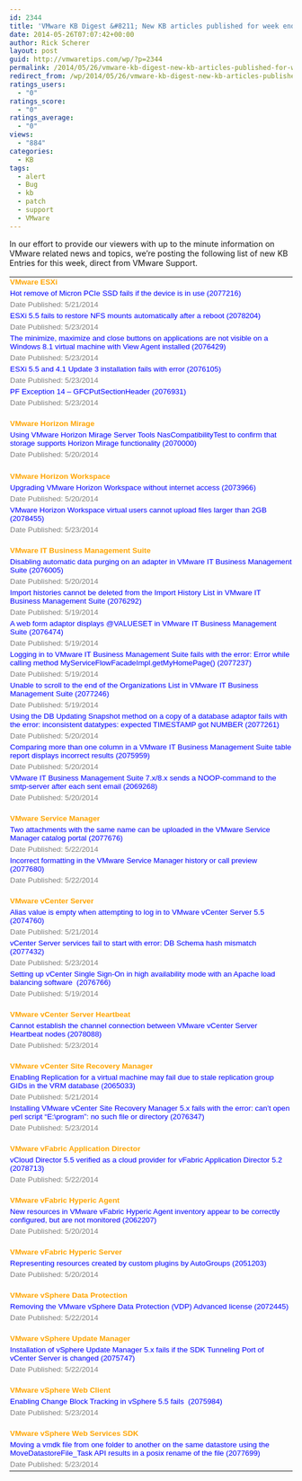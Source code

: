 ```yaml
---
id: 2344
title: 'VMware KB Digest &#8211; New KB articles published for week ending 5/17/14'
date: 2014-05-26T07:07:42+00:00
author: Rick Scherer
layout: post
guid: http://vmwaretips.com/wp/?p=2344
permalink: /2014/05/26/vmware-kb-digest-new-kb-articles-published-for-week-ending-51714-2/
redirect_from: /wp/2014/05/26/vmware-kb-digest-new-kb-articles-published-for-week-ending-51714-2/
ratings_users:
  - "0"
ratings_score:
  - "0"
ratings_average:
  - "0"
views:
  - "884"
categories:
  - KB
tags:
  - alert
  - Bug
  - kb
  - patch
  - support
  - VMware
---
```

In our effort to provide our viewers with up to the minute information on VMware related news and topics, we&#8217;re posting the following list of new KB Entries for this week, direct from VMware Support.



<table style="border-collapse: collapse;" width="726" border="0" cellspacing="0" cellpadding="0">
  <colgroup> <col style="width: 545pt; mso-width-source: userset; mso-width-alt: 26587;" width="727" /></colgroup> <tr style="height: 12.75pt;">
    <td class="xl65" style="vertical-align: top; padding-top: 1px; padding-left: 1px; padding-right: 1px;" dir="ltr" width="724" height="17">
      <span style="font-family: Arial;"><span style="font-size: 10pt; color: #ffa500;"><strong>VMware ESXi</strong></span></span>
    </td>
  </tr>
  
  <tr style="height: 12.75pt;">
    <td class="xl66" style="vertical-align: top; padding-top: 1px; padding-left: 1px; padding-right: 1px;" dir="ltr" width="724" height="17">
      <a style="href: &quot;http://bit.ly/1tduRFb;"><span style="mso-generic-font-family: auto; mso-font-charset: 1;"><span style="font-family: Arial;"><span style="font-size: 10pt; color: #0000ff;"><span style="text-decoration: none;">Hot remove of Micron PCIe SSD fails if the device is in use (2077216)</span></span></span></span></a>
    </td>
  </tr>
  
  <tr style="height: 12.75pt;">
    <td class="xl67" style="vertical-align: top; padding-top: 1px; padding-left: 1px; padding-right: 1px;" dir="ltr" width="724" height="17">
      <span style="font-family: Arial;"><span style="font-size: 10pt; color: #808080;">Date Published: 5/21/2014</span></span>
    </td>
  </tr>
  
  <tr style="height: 12.75pt;">
    <td class="xl66" style="vertical-align: top; padding-top: 1px; padding-left: 1px; padding-right: 1px;" dir="ltr" width="724" height="17">
      <a style="href: &quot;http://bit.ly/1jRec9q;"><span style="mso-generic-font-family: auto; mso-font-charset: 1;"><span style="font-family: Arial;"><span style="font-size: 10pt; color: #0000ff;"><span style="text-decoration: none;">ESXi 5.5 fails to restore NFS mounts automatically after a reboot (2078204)</span></span></span></span></a>
    </td>
  </tr>
  
  <tr style="height: 12.75pt;">
    <td class="xl67" style="vertical-align: top; padding-top: 1px; padding-left: 1px; padding-right: 1px;" dir="ltr" width="724" height="17">
      <span style="font-family: Arial;"><span style="font-size: 10pt; color: #808080;">Date Published: 5/23/2014</span></span>
    </td>
  </tr>
  
  <tr style="height: 25.5pt;">
    <td class="xl66" style="vertical-align: top; padding-top: 1px; padding-left: 1px; padding-right: 1px;" dir="ltr" width="724" height="34">
      <a style="href: &quot;http://bit.ly/1tduQkt;"><span style="mso-generic-font-family: auto; mso-font-charset: 1;"><span style="font-family: Arial;"><span style="font-size: 10pt; color: #0000ff;"><span style="text-decoration: none;">The minimize, maximize and close buttons on applications are not visible on a Windows 8.1 virtual machine with View Agent installed (2076429)</span></span></span></span></a>
    </td>
  </tr>
  
  <tr style="height: 12.75pt;">
    <td class="xl67" style="vertical-align: top; padding-top: 1px; padding-left: 1px; padding-right: 1px;" dir="ltr" width="724" height="17">
      <span style="font-family: Arial;"><span style="font-size: 10pt; color: #808080;">Date Published: 5/23/2014</span></span>
    </td>
  </tr>
  
  <tr style="height: 12.75pt;">
    <td class="xl66" style="vertical-align: top; padding-top: 1px; padding-left: 1px; padding-right: 1px;" dir="ltr" width="724" height="17">
      <a style="href: &quot;http://bit.ly/1jRec9t;"><span style="mso-generic-font-family: auto; mso-font-charset: 1;"><span style="font-family: Arial;"><span style="font-size: 10pt; color: #0000ff;"><span style="text-decoration: none;">ESXi 5.5 and 4.1 Update 3 installation fails with error (2076105)</span></span></span></span></a>
    </td>
  </tr>
  
  <tr style="height: 12.75pt;">
    <td class="xl67" style="vertical-align: top; padding-top: 1px; padding-left: 1px; padding-right: 1px;" dir="ltr" width="724" height="17">
      <span style="font-family: Arial;"><span style="font-size: 10pt; color: #808080;">Date Published: 5/23/2014</span></span>
    </td>
  </tr>
  
  <tr style="height: 12.75pt;">
    <td class="xl66" style="vertical-align: top; padding-top: 1px; padding-left: 1px; padding-right: 1px;" dir="ltr" width="724" height="17">
      <a style="href: &quot;http://bit.ly/1tduRVs;"><span style="mso-generic-font-family: auto; mso-font-charset: 1;"><span style="font-family: Arial;"><span style="font-size: 10pt; color: #0000ff;"><span style="text-decoration: none;">PF Exception 14 – GFCPutSectionHeader (2076931)</span></span></span></span></a>
    </td>
  </tr>
  
  <tr style="height: 12.75pt;">
    <td class="xl67" style="vertical-align: top; padding-top: 1px; padding-left: 1px; padding-right: 1px;" dir="ltr" width="724" height="17">
      <span style="font-family: Arial;"><span style="font-size: 10pt; color: #808080;">Date Published: 5/23/2014</span></span>
    </td>
  </tr>
  
  <tr style="height: 12.75pt;">
    <td class="xl67" style="vertical-align: top; padding-top: 1px; padding-left: 1px; padding-right: 1px;" dir="ltr" width="724" height="17">
    </td>
  </tr>
  
  <tr style="height: 14.25pt; mso-height-source: userset;">
    <td class="xl65" style="vertical-align: top; padding-top: 1px; padding-left: 1px; padding-right: 1px;" dir="ltr" width="724" height="19">
      <span style="font-family: Arial;"><span style="font-size: 10pt; color: #ffa500;"><strong>VMware Horizon Mirage</strong></span></span>
    </td>
  </tr>
  
  <tr style="height: 14.25pt; mso-height-source: userset;">
    <td class="xl66" style="vertical-align: top; padding-top: 1px; padding-left: 1px; padding-right: 1px;" dir="ltr" width="724" height="19">
      <a style="href: &quot;http://bit.ly/1jRec9x;"><span style="mso-generic-font-family: auto; mso-font-charset: 1;"><span style="font-family: Arial;"><span style="font-size: 10pt; color: #0000ff;"><span style="text-decoration: none;">Using VMware Horizon Mirage Server Tools NasCompatibilityTest to confirm that storage supports Horizon Mirage functionality (2070000)</span></span></span></span></a>
    </td>
  </tr>
  
  <tr style="height: 14.25pt; mso-height-source: userset;">
    <td class="xl67" style="vertical-align: top; padding-top: 1px; padding-left: 1px; padding-right: 1px;" dir="ltr" width="724" height="19">
      <span style="font-family: Arial;"><span style="font-size: 10pt; color: #808080;">Date Published: 5/20/2014</span></span>
    </td>
  </tr>
  
  <tr style="height: 14.25pt; mso-height-source: userset;">
    <td class="xl67" style="vertical-align: top; padding-top: 1px; padding-left: 1px; padding-right: 1px;" dir="ltr" width="724" height="19">
    </td>
  </tr>
  
  <tr style="height: 14.25pt; mso-height-source: userset;">
    <td class="xl65" style="vertical-align: top; padding-top: 1px; padding-left: 1px; padding-right: 1px;" dir="ltr" width="724" height="19">
      <span style="font-family: Arial;"><span style="font-size: 10pt; color: #ffa500;"><strong>VMware Horizon Workspace</strong></span></span>
    </td>
  </tr>
  
  <tr style="height: 14.25pt; mso-height-source: userset;">
    <td class="xl66" style="vertical-align: top; padding-top: 1px; padding-left: 1px; padding-right: 1px;" dir="ltr" width="724" height="19">
      <a style="href: &quot;http://bit.ly/1tduQkv;"><span style="mso-generic-font-family: auto; mso-font-charset: 1;"><span style="font-family: Arial;"><span style="font-size: 10pt; color: #0000ff;"><span style="text-decoration: none;">Upgrading VMware Horizon Workspace without internet access (2073966)</span></span></span></span></a>
    </td>
  </tr>
  
  <tr style="height: 14.25pt; mso-height-source: userset;">
    <td class="xl67" style="vertical-align: top; padding-top: 1px; padding-left: 1px; padding-right: 1px;" dir="ltr" width="724" height="19">
      <span style="font-family: Arial;"><span style="font-size: 10pt; color: #808080;">Date Published: 5/20/2014</span></span>
    </td>
  </tr>
  
  <tr style="height: 12.75pt;">
    <td class="xl66" style="vertical-align: top; padding-top: 1px; padding-left: 1px; padding-right: 1px;" dir="ltr" width="724" height="17">
      <a style="href: &quot;http://bit.ly/1jReahO;"><span style="mso-generic-font-family: auto; mso-font-charset: 1;"><span style="font-family: Arial;"><span style="font-size: 10pt; color: #0000ff;"><span style="text-decoration: none;">VMware Horizon Workspace virtual users cannot upload files larger than 2GB (2078455)</span></span></span></span></a>
    </td>
  </tr>
  
  <tr style="height: 12.75pt;">
    <td class="xl67" style="vertical-align: top; padding-top: 1px; padding-left: 1px; padding-right: 1px;" dir="ltr" width="724" height="17">
      <span style="font-family: Arial;"><span style="font-size: 10pt; color: #808080;">Date Published: 5/23/2014</span></span>
    </td>
  </tr>
  
  <tr style="height: 12.75pt;">
    <td class="xl67" style="vertical-align: top; padding-top: 1px; padding-left: 1px; padding-right: 1px;" dir="ltr" width="724" height="17">
    </td>
  </tr>
  
  <tr style="height: 12.75pt;">
    <td class="xl65" style="vertical-align: top; padding-top: 1px; padding-left: 1px; padding-right: 1px;" dir="ltr" width="724" height="17">
      <span style="font-family: Arial;"><span style="font-size: 10pt; color: #ffa500;"><strong>VMware IT Business Management Suite</strong></span></span>
    </td>
  </tr>
  
  <tr style="height: 12.75pt;">
    <td class="xl66" style="vertical-align: top; padding-top: 1px; padding-left: 1px; padding-right: 1px;" dir="ltr" width="724" height="17">
      <a style="href: &quot;http://bit.ly/1tduQkA;"><span style="mso-generic-font-family: auto; mso-font-charset: 1;"><span style="font-family: Arial;"><span style="font-size: 10pt; color: #0000ff;"><span style="text-decoration: none;">Disabling automatic data purging on an adapter in VMware IT Business Management Suite (2076005)</span></span></span></span></a>
    </td>
  </tr>
  
  <tr style="height: 12.75pt;">
    <td class="xl67" style="vertical-align: top; padding-top: 1px; padding-left: 1px; padding-right: 1px;" dir="ltr" width="724" height="17">
      <span style="font-family: Arial;"><span style="font-size: 10pt; color: #808080;">Date Published: 5/20/2014</span></span>
    </td>
  </tr>
  
  <tr style="height: 12.75pt;">
    <td class="xl66" style="vertical-align: top; padding-top: 1px; padding-left: 1px; padding-right: 1px;" dir="ltr" width="724" height="17">
      <a style="href: &quot;http://bit.ly/1jReahT;"><span style="mso-generic-font-family: auto; mso-font-charset: 1;"><span style="font-family: Arial;"><span style="font-size: 10pt; color: #0000ff;"><span style="text-decoration: none;">Import histories cannot be deleted from the Import History List in VMware IT Business Management Suite (2076292)</span></span></span></span></a>
    </td>
  </tr>
  
  <tr style="height: 12.75pt;">
    <td class="xl67" style="vertical-align: top; padding-top: 1px; padding-left: 1px; padding-right: 1px;" dir="ltr" width="724" height="17">
      <span style="font-family: Arial;"><span style="font-size: 10pt; color: #808080;">Date Published: 5/19/2014</span></span>
    </td>
  </tr>
  
  <tr style="height: 12.75pt;">
    <td class="xl66" style="vertical-align: top; padding-top: 1px; padding-left: 1px; padding-right: 1px;" dir="ltr" width="724" height="17">
      <a style="href: &quot;http://bit.ly/1tduTg0;"><span style="mso-generic-font-family: auto; mso-font-charset: 1;"><span style="font-family: Arial;"><span style="font-size: 10pt; color: #0000ff;"><span style="text-decoration: none;">A web form adaptor displays @VALUESET in VMware IT Business Management Suite (2076474)</span></span></span></span></a>
    </td>
  </tr>
  
  <tr style="height: 12.75pt;">
    <td class="xl67" style="vertical-align: top; padding-top: 1px; padding-left: 1px; padding-right: 1px;" dir="ltr" width="724" height="17">
      <span style="font-family: Arial;"><span style="font-size: 10pt; color: #808080;">Date Published: 5/19/2014</span></span>
    </td>
  </tr>
  
  <tr style="height: 25.5pt;">
    <td class="xl66" style="vertical-align: top; padding-top: 1px; padding-left: 1px; padding-right: 1px;" dir="ltr" width="724" height="34">
      <a style="href: &quot;http://bit.ly/1jRecpV;"><span style="mso-generic-font-family: auto; mso-font-charset: 1;"><span style="font-family: Arial;"><span style="font-size: 10pt; color: #0000ff;"><span style="text-decoration: none;">Logging in to VMware IT Business Management Suite fails with the error: Error while calling method MyServiceFlowFacadeImpl.getMyHomePage() (2077237)</span></span></span></span></a>
    </td>
  </tr>
  
  <tr style="height: 12.75pt;">
    <td class="xl67" style="vertical-align: top; padding-top: 1px; padding-left: 1px; padding-right: 1px;" dir="ltr" width="724" height="17">
      <span style="font-family: Arial;"><span style="font-size: 10pt; color: #808080;">Date Published: 5/19/2014</span></span>
    </td>
  </tr>
  
  <tr style="height: 12.75pt;">
    <td class="xl66" style="vertical-align: top; padding-top: 1px; padding-left: 1px; padding-right: 1px;" dir="ltr" width="724" height="17">
      <a style="href: &quot;http://bit.ly/1tduTg2;"><span style="mso-generic-font-family: auto; mso-font-charset: 1;"><span style="font-family: Arial;"><span style="font-size: 10pt; color: #0000ff;"><span style="text-decoration: none;">Unable to scroll to the end of the Organizations List in VMware IT Business Management Suite (2077246)</span></span></span></span></a>
    </td>
  </tr>
  
  <tr style="height: 12.75pt;">
    <td class="xl67" style="vertical-align: top; padding-top: 1px; padding-left: 1px; padding-right: 1px;" dir="ltr" width="724" height="17">
      <span style="font-family: Arial;"><span style="font-size: 10pt; color: #808080;">Date Published: 5/19/2014</span></span>
    </td>
  </tr>
  
  <tr style="height: 25.5pt;">
    <td class="xl66" style="vertical-align: top; padding-top: 1px; padding-left: 1px; padding-right: 1px;" dir="ltr" width="724" height="34">
      <a style="href: &quot;http://bit.ly/1jRecpX;"><span style="mso-generic-font-family: auto; mso-font-charset: 1;"><span style="font-family: Arial;"><span style="font-size: 10pt; color: #0000ff;"><span style="text-decoration: none;">Using the DB Updating Snapshot method on a copy of a database adaptor fails with the error: inconsistent datatypes: expected TIMESTAMP got NUMBER (2077261)</span></span></span></span></a>
    </td>
  </tr>
  
  <tr style="height: 12.75pt;">
    <td class="xl67" style="vertical-align: top; padding-top: 1px; padding-left: 1px; padding-right: 1px;" dir="ltr" width="724" height="17">
      <span style="font-family: Arial;"><span style="font-size: 10pt; color: #808080;">Date Published: 5/20/2014</span></span>
    </td>
  </tr>
  
  <tr style="height: 25.5pt;">
    <td class="xl66" style="vertical-align: top; padding-top: 1px; padding-left: 1px; padding-right: 1px;" dir="ltr" width="724" height="34">
      <a style="href: &quot;http://bit.ly/1tduTg7;"><span style="mso-generic-font-family: auto; mso-font-charset: 1;"><span style="font-family: Arial;"><span style="font-size: 10pt; color: #0000ff;"><span style="text-decoration: none;">Comparing more than one column in a VMware IT Business Management Suite table report displays incorrect results (2075959)</span></span></span></span></a>
    </td>
  </tr>
  
  <tr style="height: 12.75pt;">
    <td class="xl67" style="vertical-align: top; padding-top: 1px; padding-left: 1px; padding-right: 1px;" dir="ltr" width="724" height="17">
      <span style="font-family: Arial;"><span style="font-size: 10pt; color: #808080;">Date Published: 5/20/2014</span></span>
    </td>
  </tr>
  
  <tr style="height: 25.5pt;">
    <td class="xl66" style="vertical-align: top; padding-top: 1px; padding-left: 1px; padding-right: 1px;" dir="ltr" width="724" height="34">
      <a style="href: &quot;http://bit.ly/1jReayb;"><span style="mso-generic-font-family: auto; mso-font-charset: 1;"><span style="font-family: Arial;"><span style="font-size: 10pt; color: #0000ff;"><span style="text-decoration: none;">VMware IT Business Management Suite 7.x/8.x sends a NOOP-command to the smtp-server after each sent email (2069268)</span></span></span></span></a>
    </td>
  </tr>
  
  <tr style="height: 12.75pt;">
    <td class="xl67" style="vertical-align: top; padding-top: 1px; padding-left: 1px; padding-right: 1px;" dir="ltr" width="724" height="17">
      <span style="font-family: Arial;"><span style="font-size: 10pt; color: #808080;">Date Published: 5/20/2014</span></span>
    </td>
  </tr>
  
  <tr style="height: 12.75pt;">
    <td class="xl67" style="vertical-align: top; padding-top: 1px; padding-left: 1px; padding-right: 1px;" dir="ltr" width="724" height="17">
    </td>
  </tr>
  
  <tr style="height: 12.75pt;">
    <td class="xl65" style="vertical-align: top; padding-top: 1px; padding-left: 1px; padding-right: 1px;" dir="ltr" width="724" height="17">
      <span style="font-family: Arial;"><span style="color: #ffa500;"><strong><span style="font-size: 10pt;">VMware Service Manager</span><span style="mso-spacerun: yes;"><span style="font-size: 10pt;"> </span></span></strong></span></span>
    </td>
  </tr>
  
  <tr style="height: 12.75pt;">
    <td class="xl66" style="vertical-align: top; padding-top: 1px; padding-left: 1px; padding-right: 1px;" dir="ltr" width="724" height="17">
      <a style="href: &quot;http://bit.ly/1jReayd;"><span style="mso-generic-font-family: auto; mso-font-charset: 1;"><span style="font-family: Arial;"><span style="font-size: 10pt; color: #0000ff;"><span style="text-decoration: none;">Two attachments with the same name can be uploaded in the VMware Service Manager catalog portal (2077676)</span></span></span></span></a>
    </td>
  </tr>
  
  <tr style="height: 12.75pt;">
    <td class="xl67" style="vertical-align: top; padding-top: 1px; padding-left: 1px; padding-right: 1px;" dir="ltr" width="724" height="17">
      <span style="font-family: Arial;"><span style="font-size: 10pt; color: #808080;">Date Published: 5/22/2014</span></span>
    </td>
  </tr>
  
  <tr style="height: 12.75pt;">
    <td class="xl66" style="vertical-align: top; padding-top: 1px; padding-left: 1px; padding-right: 1px;" dir="ltr" width="724" height="17">
      <a style="href: &quot;http://bit.ly/1tduTgb;"><span style="mso-generic-font-family: auto; mso-font-charset: 1;"><span style="font-family: Arial;"><span style="font-size: 10pt; color: #0000ff;"><span style="text-decoration: none;">Incorrect formatting in the VMware Service Manager history or call preview (2077680)</span></span></span></span></a>
    </td>
  </tr>
  
  <tr style="height: 12.75pt;">
    <td class="xl67" style="vertical-align: top; padding-top: 1px; padding-left: 1px; padding-right: 1px;" dir="ltr" width="724" height="17">
      <span style="font-family: Arial;"><span style="font-size: 10pt; color: #808080;">Date Published: 5/22/2014</span></span>
    </td>
  </tr>
  
  <tr style="height: 12.75pt;">
    <td class="xl67" style="vertical-align: top; padding-top: 1px; padding-left: 1px; padding-right: 1px;" dir="ltr" width="724" height="17">
    </td>
  </tr>
  
  <tr style="height: 12.75pt;">
    <td class="xl65" style="vertical-align: top; padding-top: 1px; padding-left: 1px; padding-right: 1px;" dir="ltr" width="724" height="17">
      <span style="font-family: Arial;"><span style="font-size: 10pt; color: #ffa500;"><strong>VMware vCenter Server</strong></span></span>
    </td>
  </tr>
  
  <tr style="height: 12.75pt;">
    <td class="xl66" style="vertical-align: top; padding-top: 1px; padding-left: 1px; padding-right: 1px;" dir="ltr" width="724" height="17">
      <a style="href: &quot;http://bit.ly/1jReayh;"><span style="mso-generic-font-family: auto; mso-font-charset: 1;"><span style="font-family: Arial;"><span style="font-size: 10pt; color: #0000ff;"><span style="text-decoration: none;">Alias value is empty when attempting to log in to VMware vCenter Server 5.5 (2074760)</span></span></span></span></a>
    </td>
  </tr>
  
  <tr style="height: 12.75pt;">
    <td class="xl67" style="vertical-align: top; padding-top: 1px; padding-left: 1px; padding-right: 1px;" dir="ltr" width="724" height="17">
      <span style="font-family: Arial;"><span style="font-size: 10pt; color: #808080;">Date Published: 5/21/2014</span></span>
    </td>
  </tr>
  
  <tr style="height: 12.75pt;">
    <td class="xl66" style="vertical-align: top; padding-top: 1px; padding-left: 1px; padding-right: 1px;" dir="ltr" width="724" height="17">
      <a style="href: &quot;http://bit.ly/1jReayl;"><span style="mso-generic-font-family: auto; mso-font-charset: 1;"><span style="font-family: Arial;"><span style="font-size: 10pt; color: #0000ff;"><span style="text-decoration: none;">vCenter Server services fail to start with error: DB Schema hash mismatch (2077432)</span></span></span></span></a>
    </td>
  </tr>
  
  <tr style="height: 12.75pt;">
    <td class="xl67" style="vertical-align: top; padding-top: 1px; padding-left: 1px; padding-right: 1px;" dir="ltr" width="724" height="17">
      <span style="font-family: Arial;"><span style="font-size: 10pt; color: #808080;">Date Published: 5/23/2014</span></span>
    </td>
  </tr>
  
  <tr style="height: 12.75pt;">
    <td class="xl66" style="vertical-align: top; padding-top: 1px; padding-left: 1px; padding-right: 1px;" dir="ltr" width="724" height="17">
      <a style="href: &quot;http://bit.ly/1jReayp;"><span style="mso-generic-font-family: auto; mso-font-charset: 1;"><span style="font-family: Arial;"><span style="font-size: 10pt; color: #0000ff;"><span style="text-decoration: none;">Setting up vCenter Single Sign-On in high availability mode with an Apache load balancing software<span style="mso-spacerun: yes;">  </span>(2076766)</span></span></span></span></a>
    </td>
  </tr>
  
  <tr style="height: 12.75pt;">
    <td class="xl67" style="vertical-align: top; padding-top: 1px; padding-left: 1px; padding-right: 1px;" dir="ltr" width="724" height="17">
      <span style="font-family: Arial;"><span style="font-size: 10pt; color: #808080;">Date Published: 5/19/2014</span></span>
    </td>
  </tr>
  
  <tr style="height: 12.75pt;">
    <td class="xl67" style="vertical-align: top; padding-top: 1px; padding-left: 1px; padding-right: 1px;" dir="ltr" width="724" height="17">
    </td>
  </tr>
  
  <tr style="height: 12.75pt;">
    <td class="xl65" style="vertical-align: top; padding-top: 1px; padding-left: 1px; padding-right: 1px;" dir="ltr" width="724" height="17">
      <span style="font-family: Arial;"><span style="font-size: 10pt; color: #ffa500;"><strong>VMware vCenter Server Heartbeat</strong></span></span>
    </td>
  </tr>
  
  <tr style="height: 12.75pt;">
    <td class="xl66" style="vertical-align: top; padding-top: 1px; padding-left: 1px; padding-right: 1px;" dir="ltr" width="724" height="17">
      <a style="href: &quot;http://bit.ly/1tduRVJ;"><span style="mso-generic-font-family: auto; mso-font-charset: 1;"><span style="font-family: Arial;"><span style="font-size: 10pt; color: #0000ff;"><span style="text-decoration: none;">Cannot establish the channel connection between VMware vCenter Server Heartbeat nodes (2078088)</span></span></span></span></a>
    </td>
  </tr>
  
  <tr style="height: 12.75pt;">
    <td class="xl67" style="vertical-align: top; padding-top: 1px; padding-left: 1px; padding-right: 1px;" dir="ltr" width="724" height="17">
      <span style="font-family: Arial;"><span style="font-size: 10pt; color: #808080;">Date Published: 5/23/2014</span></span>
    </td>
  </tr>
  
  <tr style="height: 12.75pt;">
    <td class="xl67" style="vertical-align: top; padding-top: 1px; padding-left: 1px; padding-right: 1px;" dir="ltr" width="724" height="17">
    </td>
  </tr>
  
  <tr style="height: 12.75pt;">
    <td class="xl65" style="vertical-align: top; padding-top: 1px; padding-left: 1px; padding-right: 1px;" dir="ltr" width="724" height="17">
      <span style="font-family: Arial;"><span style="font-size: 10pt; color: #ffa500;"><strong>VMware vCenter Site Recovery Manager</strong></span></span>
    </td>
  </tr>
  
  <tr style="height: 12.75pt;">
    <td class="xl66" style="vertical-align: top; padding-top: 1px; padding-left: 1px; padding-right: 1px;" dir="ltr" width="724" height="17">
      <a style="href: &quot;http://bit.ly/1tduTwx;"><span style="mso-generic-font-family: auto; mso-font-charset: 1;"><span style="font-family: Arial;"><span style="font-size: 10pt; color: #0000ff;"><span style="text-decoration: none;">Enabling Replication for a virtual machine may fail due to stale replication group GIDs in the VRM database (2065033)</span></span></span></span></a>
    </td>
  </tr>
  
  <tr style="height: 12.75pt;">
    <td class="xl67" style="vertical-align: top; padding-top: 1px; padding-left: 1px; padding-right: 1px;" dir="ltr" width="724" height="17">
      <span style="font-family: Arial;"><span style="font-size: 10pt; color: #808080;">Date Published: 5/21/2014</span></span>
    </td>
  </tr>
  
  <tr style="height: 25.5pt;">
    <td class="xl66" style="vertical-align: top; padding-top: 1px; padding-left: 1px; padding-right: 1px;" dir="ltr" width="724" height="34">
      <a style="href: &quot;http://bit.ly/1jRecGi;"><span style="mso-generic-font-family: auto; mso-font-charset: 1;"><span style="font-family: Arial;"><span style="font-size: 10pt; color: #0000ff;"><span style="text-decoration: none;">Installing VMware vCenter Site Recovery Manager 5.x fails with the error: can’t open perl script “E:\program”: no such file or directory (2076347)</span></span></span></span></a>
    </td>
  </tr>
  
  <tr style="height: 12.75pt;">
    <td class="xl67" style="vertical-align: top; padding-top: 1px; padding-left: 1px; padding-right: 1px;" dir="ltr" width="724" height="17">
      <span style="font-family: Arial;"><span style="font-size: 10pt; color: #808080;">Date Published: 5/23/2014</span></span>
    </td>
  </tr>
  
  <tr style="height: 12.75pt;">
    <td class="xl67" style="vertical-align: top; padding-top: 1px; padding-left: 1px; padding-right: 1px;" dir="ltr" width="724" height="17">
    </td>
  </tr>
  
  <tr style="height: 12.75pt;">
    <td class="xl65" style="vertical-align: top; padding-top: 1px; padding-left: 1px; padding-right: 1px;" dir="ltr" width="724" height="17">
      <span style="font-family: Arial;"><span style="color: #ffa500;"><strong><span style="font-size: 10pt;">VMware vFabric Application Director</span><span style="mso-spacerun: yes;"><span style="font-size: 10pt;"> </span></span></strong></span></span>
    </td>
  </tr>
  
  <tr style="height: 12.75pt;">
    <td class="xl66" style="vertical-align: top; padding-top: 1px; padding-left: 1px; padding-right: 1px;" dir="ltr" width="724" height="17">
      <a style="href: &quot;http://bit.ly/1tduTwz;"><span style="mso-generic-font-family: auto; mso-font-charset: 1;"><span style="font-family: Arial;"><span style="font-size: 10pt; color: #0000ff;"><span style="text-decoration: none;">vCloud Director 5.5 verified as a cloud provider for vFabric Application Director 5.2 (2078713)</span></span></span></span></a>
    </td>
  </tr>
  
  <tr style="height: 12.75pt;">
    <td class="xl67" style="vertical-align: top; padding-top: 1px; padding-left: 1px; padding-right: 1px;" dir="ltr" width="724" height="17">
      <span style="font-family: Arial;"><span style="font-size: 10pt; color: #808080;">Date Published: 5/22/2014</span></span>
    </td>
  </tr>
  
  <tr style="height: 12.75pt;">
    <td class="xl67" style="vertical-align: top; padding-top: 1px; padding-left: 1px; padding-right: 1px;" dir="ltr" width="724" height="17">
    </td>
  </tr>
  
  <tr style="height: 12.75pt;">
    <td class="xl65" style="vertical-align: top; padding-top: 1px; padding-left: 1px; padding-right: 1px;" dir="ltr" width="724" height="17">
      <span style="font-family: Arial;"><span style="color: #ffa500;"><strong><span style="font-size: 10pt;">VMware vFabric Hyperic Agent</span><span style="mso-spacerun: yes;"><span style="font-size: 10pt;"> </span></span></strong></span></span>
    </td>
  </tr>
  
  <tr style="height: 15pt; mso-height-source: userset;">
    <td class="xl66" style="vertical-align: top; padding-top: 1px; padding-left: 1px; padding-right: 1px;" dir="ltr" width="724" height="20">
      <a style="href: &quot;http://bit.ly/1jRecGk;"><span style="mso-generic-font-family: auto; mso-font-charset: 1;"><span style="font-family: Arial;"><span style="font-size: 10pt; color: #0000ff;"><span style="text-decoration: none;">New resources in VMware vFabric Hyperic Agent inventory appear to be correctly configured, but are not monitored (2062207)</span></span></span></span></a>
    </td>
  </tr>
  
  <tr style="height: 12.75pt;">
    <td class="xl67" style="vertical-align: top; padding-top: 1px; padding-left: 1px; padding-right: 1px;" dir="ltr" width="724" height="17">
      <span style="font-family: Arial;"><span style="font-size: 10pt; color: #808080;">Date Published: 5/20/2014</span></span>
    </td>
  </tr>
  
  <tr style="height: 12.75pt;">
    <td class="xl67" style="vertical-align: top; padding-top: 1px; padding-left: 1px; padding-right: 1px;" dir="ltr" width="724" height="17">
    </td>
  </tr>
  
  <tr style="height: 12.75pt;">
    <td class="xl65" style="vertical-align: top; padding-top: 1px; padding-left: 1px; padding-right: 1px;" dir="ltr" width="724" height="17">
      <span style="font-family: Arial;"><span style="font-size: 10pt; color: #ffa500;"><strong>VMware vFabric Hyperic Server</strong></span></span>
    </td>
  </tr>
  
  <tr style="height: 12.75pt;">
    <td class="xl66" style="vertical-align: top; padding-top: 1px; padding-left: 1px; padding-right: 1px;" dir="ltr" width="724" height="17">
      <a style="href: &quot;http://bit.ly/1tduTwD;"><span style="mso-generic-font-family: auto; mso-font-charset: 1;"><span style="font-family: Arial;"><span style="font-size: 10pt; color: #0000ff;"><span style="text-decoration: none;">Representing resources created by custom plugins by AutoGroups (2051203)</span></span></span></span></a>
    </td>
  </tr>
  
  <tr style="height: 12.75pt;">
    <td class="xl67" style="vertical-align: top; padding-top: 1px; padding-left: 1px; padding-right: 1px;" dir="ltr" width="724" height="17">
      <span style="font-family: Arial;"><span style="font-size: 10pt; color: #808080;">Date Published: 5/20/2014</span></span>
    </td>
  </tr>
  
  <tr style="height: 12.75pt;">
    <td class="xl67" style="vertical-align: top; padding-top: 1px; padding-left: 1px; padding-right: 1px;" dir="ltr" width="724" height="17">
    </td>
  </tr>
  
  <tr style="height: 12.75pt;">
    <td class="xl65" style="vertical-align: top; padding-top: 1px; padding-left: 1px; padding-right: 1px;" dir="ltr" width="724" height="17">
      <span style="font-family: Arial;"><span style="color: #ffa500;"><strong><span style="font-size: 10pt;">VMware vSphere Data Protection</span><span style="mso-spacerun: yes;"><span style="font-size: 10pt;"> </span></span></strong></span></span>
    </td>
  </tr>
  
  <tr style="height: 12.75pt;">
    <td class="xl66" style="vertical-align: top; padding-top: 1px; padding-left: 1px; padding-right: 1px;" dir="ltr" width="724" height="17">
      <a style="href: &quot;http://bit.ly/1jRecGm;"><span style="mso-generic-font-family: auto; mso-font-charset: 1;"><span style="font-family: Arial;"><span style="font-size: 10pt; color: #0000ff;"><span style="text-decoration: none;">Removing the VMware vSphere Data Protection (VDP) Advanced license (2072445)</span></span></span></span></a>
    </td>
  </tr>
  
  <tr style="height: 12.75pt;">
    <td class="xl67" style="vertical-align: top; padding-top: 1px; padding-left: 1px; padding-right: 1px;" dir="ltr" width="724" height="17">
      <span style="font-family: Arial;"><span style="font-size: 10pt; color: #808080;">Date Published: 5/22/2014</span></span>
    </td>
  </tr>
  
  <tr style="height: 12.75pt;">
    <td class="xl67" style="vertical-align: top; padding-top: 1px; padding-left: 1px; padding-right: 1px;" dir="ltr" width="724" height="17">
    </td>
  </tr>
  
  <tr style="height: 12.75pt;">
    <td class="xl65" style="vertical-align: top; padding-top: 1px; padding-left: 1px; padding-right: 1px;" dir="ltr" width="724" height="17">
      <span style="font-family: Arial;"><span style="color: #ffa500;"><strong><span style="font-size: 10pt;">VMware vSphere Update Manager</span><span style="mso-spacerun: yes;"><span style="font-size: 10pt;"> </span></span></strong></span></span>
    </td>
  </tr>
  
  <tr style="height: 12.75pt;">
    <td class="xl66" style="vertical-align: top; padding-top: 1px; padding-left: 1px; padding-right: 1px;" dir="ltr" width="724" height="17">
      <a style="href: &quot;http://bit.ly/1tduSc1;"><span style="mso-generic-font-family: auto; mso-font-charset: 1;"><span style="font-family: Arial;"><span style="font-size: 10pt; color: #0000ff;"><span style="text-decoration: none;">Installation of vSphere Update Manager 5.x fails if the SDK Tunneling Port of vCenter Server is changed (2075747)</span></span></span></span></a>
    </td>
  </tr>
  
  <tr style="height: 12.75pt;">
    <td class="xl67" style="vertical-align: top; padding-top: 1px; padding-left: 1px; padding-right: 1px;" dir="ltr" width="724" height="17">
      <span style="font-family: Arial;"><span style="font-size: 10pt; color: #808080;">Date Published: 5/22/2014</span></span>
    </td>
  </tr>
  
  <tr style="height: 12.75pt;">
    <td class="xl67" style="vertical-align: top; padding-top: 1px; padding-left: 1px; padding-right: 1px;" dir="ltr" width="724" height="17">
    </td>
  </tr>
  
  <tr style="height: 12.75pt;">
    <td class="xl65" style="vertical-align: top; padding-top: 1px; padding-left: 1px; padding-right: 1px;" dir="ltr" width="724" height="17">
      <span style="font-family: Arial;"><span style="font-size: 10pt; color: #ffa500;"><strong>VMware vSphere Web Client</strong></span></span>
    </td>
  </tr>
  
  <tr style="height: 12.75pt;">
    <td class="xl66" style="vertical-align: top; padding-top: 1px; padding-left: 1px; padding-right: 1px;" dir="ltr" width="724" height="17">
      <a style="href: &quot;http://bit.ly/1jRecGr;"><span style="mso-generic-font-family: auto; mso-font-charset: 1;"><span style="font-family: Arial;"><span style="font-size: 10pt; color: #0000ff;"><span style="text-decoration: none;">Enabling Change Block Tracking in vSphere 5.5 fails<span style="mso-spacerun: yes;">  </span>(2075984)</span></span></span></span></a>
    </td>
  </tr>
  
  <tr style="height: 12.75pt;">
    <td class="xl67" style="vertical-align: top; padding-top: 1px; padding-left: 1px; padding-right: 1px;" dir="ltr" width="724" height="17">
      <span style="font-family: Arial;"><span style="font-size: 10pt; color: #808080;">Date Published: 5/23/2014</span></span>
    </td>
  </tr>
  
  <tr style="height: 12.75pt;">
    <td class="xl67" style="vertical-align: top; padding-top: 1px; padding-left: 1px; padding-right: 1px;" dir="ltr" width="724" height="17">
    </td>
  </tr>
  
  <tr style="height: 12.75pt;">
    <td class="xl65" style="vertical-align: top; padding-top: 1px; padding-left: 1px; padding-right: 1px;" dir="ltr" width="724" height="17">
      <span style="font-family: Arial;"><span style="color: #ffa500;"><strong><span style="font-size: 10pt;">VMware vSphere Web Services SDK</span><span style="mso-spacerun: yes;"><span style="font-size: 10pt;"> </span></span></strong></span></span>
    </td>
  </tr>
  
  <tr style="height: 25.5pt;">
    <td class="xl66" style="vertical-align: top; padding-top: 1px; padding-left: 1px; padding-right: 1px;" dir="ltr" width="724" height="34">
      <a style="href: &quot;http://bit.ly/1tduTwF;"><span style="mso-generic-font-family: auto; mso-font-charset: 1;"><span style="font-family: Arial;"><span style="font-size: 10pt; color: #0000ff;"><span style="text-decoration: none;">Moving a vmdk file from one folder to another on the same datastore using the MoveDatastoreFile_Task API results in a posix rename of the file (2077699)</span></span></span></span></a>
    </td>
  </tr>
  
  <tr style="height: 12.75pt;">
    <td class="xl67" style="vertical-align: top; padding-top: 1px; padding-left: 1px; padding-right: 1px;" dir="ltr" width="724" height="17">
      <span style="font-family: Arial;"><span style="font-size: 10pt; color: #808080;">Date Published: 5/23/2014</span></span>
    </td>
  </tr>
</table>

<div class="feedflare">
</div>